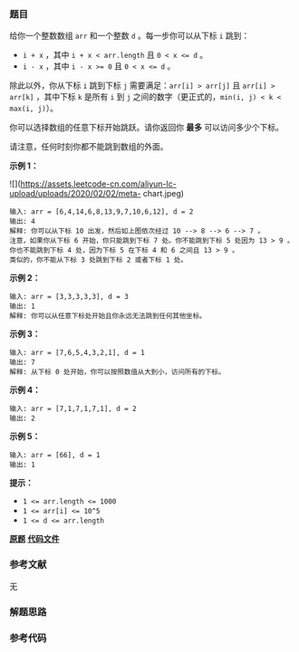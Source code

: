 ### 题目
给你一个整数数组 `arr` 和一个整数 `d` 。每一步你可以从下标 `i` 跳到：

  * `i + x` ，其中 `i + x < arr.length` 且 `0 < x <= d` 。
  * `i - x` ，其中 `i - x >= 0` 且 `0 < x <= d` 。

除此以外，你从下标 `i` 跳到下标 `j` 需要满足：`arr[i] > arr[j]` 且 `arr[i] > arr[k]` ，其中下标 `k`
是所有 `i` 到 `j` 之间的数字（更正式的，`min(i, j) < k < max(i, j)`）。

你可以选择数组的任意下标开始跳跃。请你返回你 **最多**  可以访问多少个下标。

请注意，任何时刻你都不能跳到数组的外面。



**示例 1：**

![](https://assets.leetcode-cn.com/aliyun-lc-upload/uploads/2020/02/02/meta-
chart.jpeg)

    
    
    输入: arr = [6,4,14,6,8,13,9,7,10,6,12], d = 2
    输出: 4
    解释: 你可以从下标 10 出发，然后如上图依次经过 10 --> 8 --> 6 --> 7 。
    注意，如果你从下标 6 开始，你只能跳到下标 7 处。你不能跳到下标 5 处因为 13 > 9 。你也不能跳到下标 4 处，因为下标 5 在下标 4 和 6 之间且 13 > 9 。
    类似的，你不能从下标 3 处跳到下标 2 或者下标 1 处。
    

**示例 2：**

    
    
    输入: arr = [3,3,3,3,3], d = 3
    输出: 1
    解释: 你可以从任意下标处开始且你永远无法跳到任何其他坐标。
    

**示例 3：**

    
    
    输入: arr = [7,6,5,4,3,2,1], d = 1
    输出: 7
    解释: 从下标 0 处开始，你可以按照数值从大到小，访问所有的下标。
    

**示例 4：**

    
    
    输入: arr = [7,1,7,1,7,1], d = 2
    输出: 2
    

**示例 5：**

    
    
    输入: arr = [66], d = 1
    输出: 1
    



**提示：**

  * `1 <= arr.length <= 1000`
  * `1 <= arr[i] <= 10^5`
  * `1 <= d <= arr.length`

 **[原题](https://leetcode-cn.com/problems/jump-game-v/)**    **[代码文件]()**


### 参考文献
无

### 解题思路




### 参考代码

```go


```





